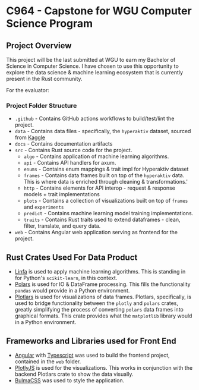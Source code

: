 # C964 - Capstone for WGU Computer Science Program

## Project Overview

This project will be the last submitted at WGU to earn my Bachelor of Science in Computer Science. I have chosen to use this opportunity to explore the data science & machine learning ecosystem that is currently present in the Rust community.

For the evaluator:

### Project Folder Structure

- `.github` - Contains GitHub actions workflows to build/test/lint the project. 
- `data` - Contains data files - specifically, the `hyperaktiv` dataset, sourced from [Kaggle](https://www.kaggle.com/datasets/arashnic/adhd-diagnosis-data)
- `docs` - Contains documentation artifacts
- `src` - Contains Rust source code for the project.
    - `algo` - Contains application of machine learning algorithms.
    - `api` - Contains API handlers for axum.
    - `enums` - Contains enum mappings & trait impl for Hyperaktiv dataset
    - `frames` - Contains data frames built on top of the `hyperaktiv` data. This is where data is enriched through cleaning & transformations.'
    - `http` - Contains elements for API interop - request & response models + trait implementations
    - `plots` - Contains a collection of visualizations built on top of `frames` and `experiments`
    - `predict` - Contains machine learning model training implementations.
    - `traits` - Contains Rust traits used to extend dataframes - clean, filter, translate, and query data.
- `web` - Contains Angular web application serving as frontend for the project.


## Rust Crates Used For Data Product

- [Linfa](https://github.com/rust-ml/linfa) is used to apply machine learning algorithms. This is standing in for Python's `scikit-learn`, in this context.
- [Polars](https://github.com/pola-rs/polars) is used for IO & DataFrame processing. This fills the functionality `pandas` would provide in a Python environment.
- [Plotlars](https://github.com/alceal/plotlars) is used for visualizations of data frames. Plotlars, specifically, is used to bridge functionality between the `plotly` and `polars` crates, greatly simplifying the process of converting `polars` data frames into graphical formats. This crate provides what the `matplotlib` library would in a Python environment.

## Frameworks and Libraries used for Front End

- [Angular](https://angular.dev/) with [Typescript](https://www.typescriptlang.org/) was used to build the frontend project, contained in the `web` folder.
- [PlotlyJS](https://plotly.com/javascript/) is used for the visualizations. This works in conjunction with the backend Plotlars crate to show the data visually.
- [BulmaCSS](https://bulma.io/) was used to style the application.
